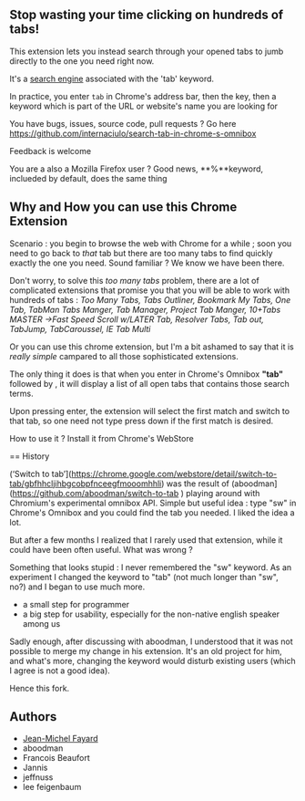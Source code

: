 Stop wasting your time clicking on hundreds of tabs!
-------------

This extension lets you instead search through your opened tabs to jumb directly to the one you need right now.

It's a [search engine](https://support.google.com/chrome/answer/95655) associated with the 'tab' keyword.

In practice, you enter `tab` in Chrome's address bar, then the <TAB> key, then a keyword which is part of the URL or website's name you are looking for

You have bugs, issues, source code, pull requests ? Go here
https://github.com/internaciulo/search-tab-in-chrome-s-omnibox

Feedback is welcome

You are a also a Mozilla Firefox user ?
Good news, **%**keyword, inclueded by default, does the same thing


Why and How you can use this Chrome Extension
--------

Scenario : you begin to browse the web with Chrome for a while ; soon you need to go back to *that* tab but there are too many tabs to find quickly exactly the one you need. Sound familiar ? We know we have been there.

Don't worry, to solve this *too many tabs* problem, there are a lot of complicated extensions that promise you that you will be able to work with hundreds of tabs : *Too Many Tabs, Tabs Outliner, Bookmark My Tabs, One Tab, TabMan Tabs Manger, Tab Manager, Project Tab Manger, 10+Tabs MASTER →Fast Speed Scroll w/LATER Tab, Resolver Tabs, Tab out, TabJump, TabCaroussel, IE Tab Multi*

Or you can use this chrome extension, but I'm a bit ashamed to say that it is *really simple* campared to all those sophisticated extensions.

The only thing it does is that when you enter in Chrome's Omnibox **"tab<tab>"** followed by **<one or many search term>**, it will display a list of all open tabs that contains those search terms.

Upon pressing enter, the extension will select the first match and switch to
that tab, so one need not type press down if the first match is desired.

How to use it ? Install it from Chrome's WebStore


== History

(‘Switch to tab’](https://chrome.google.com/webstore/detail/switch-to-tab/gbfhhcljihbgcobpfnceegfmooomhhli) was the result of (aboodman](https://github.com/aboodman/switch-to-tab
)  playing around with Chromium's experimental
omnibox API. Simple but useful idea : type "sw<tab>" in Chrome's Omnibox and you could find the tab you needed. I liked the idea a lot.

But after a few months I realized that I rarely used that extension, while it could have been often useful. What was wrong ?

Something that looks stupid : I never remembered the "sw" keyword. As an experiment I changed the keyword to "tab" (not much longer than "sw", no?) and I began to use much more.
- a small step for programmer
- a big step for usability, especially for the non-native english speaker
among us

Sadly enough, after discussing with aboodman, I understood that it was not possible to merge my change in his extension. It's an old project for him, and what's more, changing the keyword would disturb existing users (which I agree is not a good idea).

Hence this fork.

Authors
-------

- [Jean-Michel Fayard](https://github.com/internaciulo/search-tab-in-chrome-s-omnibox)
- aboodman
- Francois Beaufort
- Jannis
- jeffnuss
- lee feigenbaum
